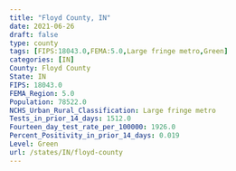 ```yaml
---
title: "Floyd County, IN"
date: 2021-06-26
draft: false
type: county
tags: [FIPS:18043.0,FEMA:5.0,Large fringe metro,Green]
categories: [IN]
County: Floyd County
State: IN
FIPS: 18043.0
FEMA_Region: 5.0
Population: 78522.0
NCHS_Urban_Rural_Classification: Large fringe metro
Tests_in_prior_14_days: 1512.0
Fourteen_day_test_rate_per_100000: 1926.0
Percent_Positivity_in_prior_14_days: 0.019
Level: Green
url: /states/IN/floyd-county
---
```



